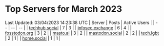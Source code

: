 # Top Servers for March 2023
Last Updated: 03/04/2023 14:23:38 UTC
| Server | Posts | Active Users |
| -- | -- | -- |
| [techhub.social](https://techhub.social/tags/PowerShell) | 7 | 3 |
| [infosec.exchange](https://infosec.exchange/tags/PowerShell) | 6 | 4 |
| [fosstodon.org](https://fosstodon.org/tags/PowerShell) | 3 | 2 |
| [masto.ai](https://masto.ai/tags/PowerShell) | 3 | 2 |
| [mastodon.social](https://mastodon.social/tags/PowerShell) | 2 | 2 |
| [tech.lgbt](https://tech.lgbt/tags/PowerShell) | 2 | 1 |
| [home.social](https://home.social/tags/PowerShell) | 1 | 1 |
